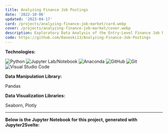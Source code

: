 ```yaml
---
title: Analyzing Finance Job Postings
date: '2022-10-06'
updated: '2023-04-17'
card: /projects/analyzing-finance-job-market/card.webp
cover: /projects/analyzing-finance-job-market/cover.webp
description: Exploratory Data Analysis of the Entry-Level Finance Job Market
code: https://github.com/Daneski13/Analyzing-Finance-Job-Postings
---
```


<script>
    import Anchor from '$lib/components/markdown/Anchor.svelte';
    import EDA from '$lib/components/projects/analyzing-finance-job-market/EDA.svelte';

    const alt_text = ["Bar Chart of the Top 10 Locations", "Chart Showing Top 15 Industries", "Chart Showing the Most In Demand Skills"];
</script>

**Technologies:**

![Python](https://img.shields.io/badge/python-3670A0?style=for-the-badge&logo=python&logoColor=ffdd54)
![Jupyter Lab/Notebook](https://img.shields.io/badge/jupyter-%23FA0F00.svg?style=for-the-badge&logo=jupyter&logoColor=white)
![Anaconda](https://img.shields.io/badge/Anaconda-%2344A833.svg?style=for-the-badge&logo=anaconda&logoColor=white)
![GitHub](https://img.shields.io/badge/github-%23121011.svg?style=for-the-badge&logo=github&logoColor=white)
![Git](https://img.shields.io/badge/git-%23F05033.svg?style=for-the-badge&logo=git&logoColor=white)
![Visual Studio Code](https://img.shields.io/badge/Visual%20Studio%20Code-0078d7.svg?style=for-the-badge&logo=visual-studio-code&logoColor=white)

**Data Manipulation Library:**

Pandas

**Data Visualization Libraries:**

Seaborn, Plotly

---

**Below is the Jupyter Notebook for this project, generated with <Anchor href="/projects/jupyter2svelte">Jupyter2Svelte</Anchor>:**

<EDA img_path_prefix="/projects/analyzing-finance-job-market/" img_alt_text={alt_text}/>

